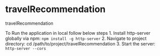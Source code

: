 # travelRecommendation
travelRecommendation

To Run the application in local follow below steps
    1. Install http-server globally via npm: `npm install -g http-server`
    2. Navigate to project directory: cd /path/to/project/travelRecommendation
    3. Start the server: `http-server --cors`

